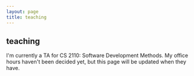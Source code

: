 ```yaml
---
layout: page
title: teaching
---
```


## teaching

I'm currently a TA for CS 2110: Software Development Methods. My office hours haven't
been decided yet, but this page will be updated when they have.
